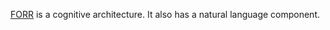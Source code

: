 [FORR](https://en.wikipedia.org/wiki/FORR) is a cognitive architecture. It also has a natural language component.
 
